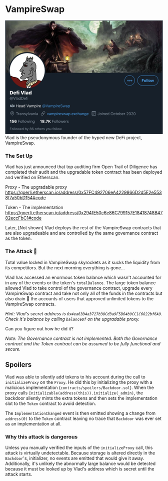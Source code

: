 # VampireSwap

![DefiVlad](images/DefiVlad.png)
Vlad is the pseudonymous founder of the hyped new DeFi project, VampireSwap.

### The Set Up

Vlad has just announced that top auditing firm Open Trail of Diligence has completed their audit and the upgradable token contract has been deployed and verified on Etherscan.

Proxy - The upgradable proxy
https://goerli.etherscan.io/address/0x57FC492706eA4229866D2d5E2e5538f7a50bD154#code

Token - The implementation
https://goerli.etherscan.io/address/0x294fE50c6e86C799157E18418748B4782eccFbC1#code

Later, [Not shown] Vlad deploys the rest of the VampireSwap contracts that are also upgradeable and are controlled by the same governance contract as the token.

### The Attack 🦇

Total value locked in VampireSwap skyrockets as it sucks the liquidity from its competitors. But the next morning everything is gone...

Vlad has accessed an enormous token balance which wasn't accounted for in any of the events or the token's `totalBalance`. The large token balance
allowed Vlad to take control of the governance contract, upgrade every VampireSwap contract and take not only all of the funds in the contracts but also drain 🧛 the accounts of users that approved unlimited tokens to the VampireSwap contracts.

_Hint: Vlad's secret address is `0x4ea63D4a3727b38Cd3a9F5B64b9CC1C6822bf6A9`. Check it's balance by calling `balanceOf` on the upgradable proxy._

Can you figure out how he did it?

_Note: The Governance contract is not implemented. Both the Governance contract and the Token contract can be assumed to be fully functional and secure._

## Spoilers

Vlad was able to silently add tokens to his account during the call to `initializeProxy` on the `Proxy`. He did this by initializing the proxy with a malicious implementation (`contracts/spoilers/Backdoor.sol`). When the proxy calls `Initializable(address(this)).initialize(_admin)`, the backdoor silently mints the extra tokens and then sets the implementation slot to the `Token` contract to avoid detection.

The `ImplementationChanged` event is then emitted showing a change from `address(0)` to the `Token` contract leaving no trace that `Backdoor` was ever set as an implementation at all.

### Why this attack is dangerous

Unless you manually verified the inputs of the `initializeProxy` call, this attack is virtually undetectable. Because storage is altered directly in the `Backdoor`'s, initializer, no events are emitted that would give it away. Additionally, it's unlikely the abnormally large balance would be detected because it must be looked up by Vlad's address which is secret until the attack starts.